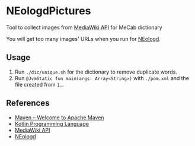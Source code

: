 # NEologdPictures

Tool to collect images from [MediaWiki API](https://www.mediawiki.org/wiki/API:Main_page) for MeCab dictionary

You will get too many images' URLs when you run for [NEologd](https://github.com/neologd/mecab-ipadic-neologd).

## Usage

1. Run `./dic/unique.sh` for the dictionary to remove duplicate words.
2. Run `@JvmStatic fun main(args: Array<String>)` with `./pom.xml` and the file created from `1.`.

## References

* [Maven &#x2013; Welcome to Apache Maven](https://maven.apache.org/)
* [Kotlin Programming Language](https://kotlinlang.org/)
* [MediaWiki API](https://www.mediawiki.org/wiki/API:Main_page)
* [NEologd](https://github.com/neologd/mecab-ipadic-neologd)

